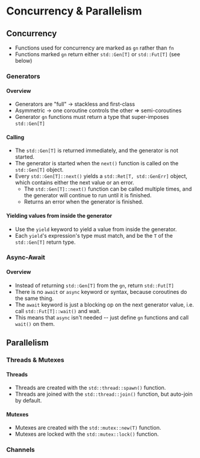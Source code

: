 # Concurrency & Parallelism
## Concurrency
- Functions used for concurrency are marked as `gn` rather than `fn`
- Functions marked `gn` return either `std::Gen[T]` or `std::Fut[T]` (see below)

### Generators
#### Overview
- Generators are "full" -> stackless and first-class
- Asymmetric -> one coroutine controls the other => semi-coroutines
- Generator `gn` functions must return a type that super-imposes `std::Gen[T]`

#### Calling
- The `std::Gen[T]` is returned immediately, and the generator is not started.
- The generator is started when the `next()` function is called on the `std::Gen[T]` object.
- Every `std::Gen[T]::next()` yields a `std::Ret[T, std::GenErr]` object, which contains either the next value or an error.
  - The `std::Gen[T]::next()` function can be called multiple times, and the generator will continue to run until it is finished.
  - Returns an error when the generator is finished.

#### Yielding values from inside the generator
- Use the `yield` keyword to yield a value from inside the generator.
- Each `yield`'s expression's type must match, and be the `T` of the `std::Gen[T]` return type.

### Async-Await
#### Overview
- Instead of returning `std::Gen[T]` from the `gn`, return `std::Fut[T]`
- There is no `await` or `async` keyword or syntax, because coroutines do the same thing.
- The `await` keyword is just a blocking op on the next generator value, i.e. call `std::Fut[T]::wait()` and wait.
- This means that `async` isn't needed -- just define `gn` functions and call `wait()` on them.

## Parallelism
### Threads & Mutexes
#### Threads
- Threads are created with the `std::thread::spawn()` function.
- Threads are joined with the `std::thread::join()` function, but auto-join by default.

#### Mutexes
- Mutexes are created with the `std::mutex::new(T)` function.
- Mutexes are locked with the `std::mutex::lock()` function.
### Channels
